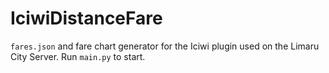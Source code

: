 # IciwiDistanceFare

`fares.json` and fare chart generator for the Iciwi plugin used on the Limaru City Server. Run `main.py` to start.
